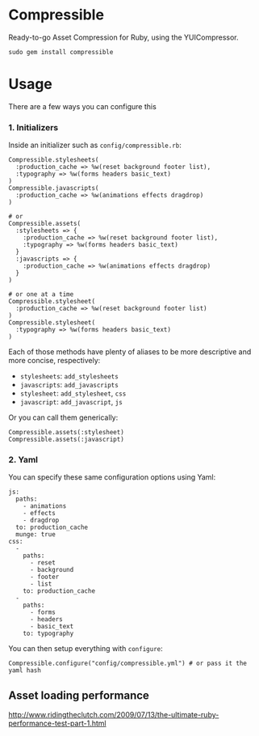 # Compressible

Ready-to-go Asset Compression for Ruby, using the YUICompressor.

    sudo gem install compressible
    
# Usage

There are a few ways you can configure this

### 1. Initializers

Inside an initializer such as `config/compressible.rb`:

    Compressible.stylesheets(
      :production_cache => %w(reset background footer list),
      :typography => %w(forms headers basic_text)
    )
    Compressible.javascripts(
      :production_cache => %w(animations effects dragdrop)
    )
    
    # or
    Compressible.assets(
      :stylesheets => {
        :production_cache => %w(reset background footer list),
        :typography => %w(forms headers basic_text)
      }
      :javascripts => {
        :production_cache => %w(animations effects dragdrop)
      }
    )
    
    # or one at a time
    Compressible.stylesheet(
      :production_cache => %w(reset background footer list)
    )
    Compressible.stylesheet(
      :typography => %w(forms headers basic_text)
    )

Each of those methods have plenty of aliases to be more descriptive and more concise, respectively:

- `stylesheets`: `add_stylesheets`
- `javascripts`: `add_javascripts`
- `stylesheet`: `add_stylesheet`, `css`
- `javascript`: `add_javascript`, `js`

Or you can call them generically:

    Compressible.assets(:stylesheet)
    Compressible.assets(:javascript)
    
### 2. Yaml

You can specify these same configuration options using Yaml:

    js:
      paths:
        - animations
        - effects
        - dragdrop
      to: production_cache
      munge: true
    css:
      -
        paths:
          - reset
          - background
          - footer
          - list
        to: production_cache
      -
        paths:
          - forms
          - headers
          - basic_text
        to: typography

You can then setup everything with `configure`:

    Compressible.configure("config/compressible.yml") # or pass it the yaml hash

## Asset loading performance

http://www.ridingtheclutch.com/2009/07/13/the-ultimate-ruby-performance-test-part-1.html